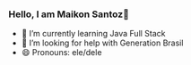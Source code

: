 ### Hello, I am Maikon Santoz👋




- 🌱 I’m currently learning Java Full Stack
- 🤔 I’m looking for help with Generation Brasil
- 😄 Pronouns: ele/dele
